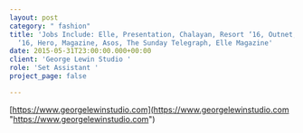 ```yaml
---
layout: post
category: " fashion"
title: 'Jobs Include: Elle, Presentation, Chalayan, Resort ‘16, Outnet, Julia Seemann
  ‘16, Hero, Magazine, Asos, The Sunday Telegraph, Elle Magazine'
date: 2015-05-31T23:00:00.000+00:00
client: 'George Lewin Studio '
role: 'Set Assistant '
project_page: false

---
```

[https://www.georgelewinstudio.com](https://www.georgelewinstudio.com "https://www.georgelewinstudio.com")